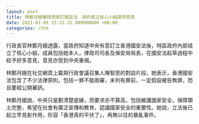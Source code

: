 ```yaml
---
layout: post
title: 林鄭月娥稱得悉將訂國安法　政府成立核心小組提供意見
date: 2021-01-01 15:21:22.000000000 +08:00
categories: rthk
---
```


行政長官林鄭月娥透露，當政府知道中央有意訂立香港國安法後，特區政府內部成立了核心小組，成員包括她本人，律政司司長及保安局局長，在國安法起草過程中給予好多意見，意見亦受到中央重視。

林鄭月娥在社交網頁上載與行政會議召集人陳智思的對談片段，她表示，香港國安法包含了不少法律原則，包括一罪不能兩審，未判有罪前，一定假設被告無罪，而且要經公開審訊。

林鄭月娥說，中央只是劃清楚底線，而要求亦不算高，包括維護國家安全，保障領土完整，希望在社會有廣泛宣傳和教育，認識國家安全的重要性。她說，立法後已起立竿見影作用，形容「香港真的平伏了」，再無以往的暴亂事件。
